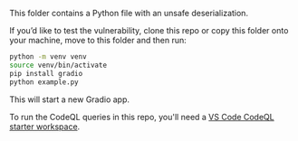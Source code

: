 This folder contains a Python file with an unsafe deserialization.

If you’d like to test the vulnerability, clone this repo or copy this folder onto your machine, move to this folder and then run:
```bash
python -m venv venv
source venv/bin/activate
pip install gradio
python example.py
```
This will start a new Gradio app.

To run the CodeQL queries in this repo, you'll need a [VS Code CodeQL starter workspace](https://github.com/github/vscode-codeql-starter).
